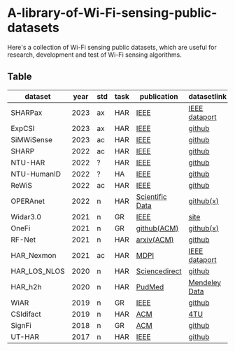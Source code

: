 # A-library-of-Wi-Fi-sensing-public-datasets
Here's a collection of Wi-Fi sensing public datasets, which are useful for research, development and test of Wi-Fi sensing algorithms.

## Table

| dataset      | year | std | task | publication                                                                          | datasetlink                                                                                                               |
| ------------ | ---- | --- | ---- | ------------------------------------------------------------------------------------ | ------------------------------------------------------------------------------------------------------------------------- |
| SHARPax      | 2023 | ax  | HAR  | [IEEE](https://ieeexplore.ieee.org/document/10192291)                                | [IEEE dataport](https://ieee-dataport.org/documents/ieee-80211ax-csi-dataset-human-activity-recognition)                  |
| ExpCSI       | 2023 | ax  | HAR  | [IEEE](https://ieeexplore.ieee.org/document/10099368)                                | [github](https://github.com/ansresearch/exposing-the-csi)                                                                 |
| SiMWiSense   | 2023 | ac  | HAR  | [IEEE](https://ieeexplore.ieee.org/document/10195411)                                | [github](https://github.com/kfoysalhaque/SiMWiSense)                                                                      |
| SHARP        | 2022 | ac  | HAR  | [IEEE](https://ieeexplore.ieee.org/document/9804861)                                 | [github](https://github.com/francescamen/SHARP)                                                                           |
| NTU-HAR      | 2022 | ?   | HAR  | [IEEE](https://ieeexplore.ieee.org/document/9667414)                                 | [github](https://github.com/xyanchen/WiFi-CSI-Sensing-Benchmark)                                                          |
| NTU-HumanID  | 2022 | ?   | HA   | [IEEE](https://ieeexplore.ieee.org/abstract/document/9726794)                        | [github](https://github.com/xyanchen/WiFi-CSI-Sensing-Benchmark)                                                          |
| ReWiS        | 2022 | ac  | HAR  | [IEEE](https://ieeexplore.ieee.org/document/9842828)                                 | [github](https://github.com/niloobah/rewis)                                                                               |
| OPERAnet     | 2022 | n   | HAR  | [Scientific Data](https://www.nature.com/articles/s41597-022-01573-2)                | [github(x)](https://github.com/RogetK/ODDET)                                                                              |
| Widar3.0     | 2021 | n   | GR   | [IEEE](https://ieeexplore.ieee.org/document/9516988)                                 | [site](http://tns.thss.tsinghua.edu.cn/widar3.0/)                                                                         |
| OneFi        | 2021 | n   | GR   | [github(ACM)](https://ruixiao24.github.io/files/rui_onefi.pdf)                       | [github(x)](https://github.com/ruixiao24/onefi)                                                                           |
| RF-Net       | 2021 | n   | HAR  | [arxiv(ACM)](https://arxiv.org/abs/2111.04566)                                       | [github](https://github.com/di0002ya/RFNet)                                                                               |
| HAR_Nexmon   | 2021 | ac  | HAR  | [MDPI](https://www.mdpi.com/2076-3417/11/19/8860)                                    | [IEEE dataport](https://ieee-dataport.org/open-access/csi-human-activity)                                                 |
| HAR_LOS_NLOS | 2020 | n   | HAR  | [Sciencedirect](https://www.sciencedirect.com/science/article/pii/S2352340920314165) | [github](https://github.com/lcsig/Dataset-for-Wi-Fi-based-human-activity-recognition-in-LOS-and-NLOS-indoor-environments) |
| HAR_h2h      | 2020 | n   | HAR  | [PudMed](https://www.ncbi.nlm.nih.gov/pmc/articles/PMC7240209/)                      | [Mendeley Data](https://data.mendeley.com/datasets/3dhn4xnjxw/1)                                                          |
| WiAR         | 2019 | n   | GR   | [IEEE](https://ieeexplore.ieee.org/document/8866726)                                 | [github](https://github.com/linteresa/WiAR)                                                                               |
| CSIdifact    | 2019 | n   | HAR  | [ACM](https://dl.acm.org/doi/abs/10.1145/3359427.3361913)                            | [4TU](https://data.4tu.nl/articles/dataset/Channel_state_information_WiFi_traces_for_6_activities/12692816/1)             |
| SignFi       | 2018 | n   | GR   | [ACM](https://dl.acm.org/doi/10.1145/3191755)                                        | [github](https://yongsen.github.io/SignFi/)                                                                               |
| UT-HAR       | 2017 | n   | HAR  | [IEEE](https://ieeexplore.ieee.org/document/8067693)                                 | [github](https://github.com/ermongroup/Wifi_Activity_Recognition)                                                         |


